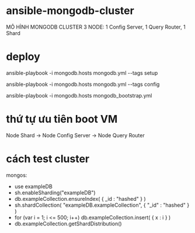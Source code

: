 # ansible-mongodb-cluster
MÔ HÌNH MONGODB CLUSTER 3 NODE: 1 Config Server, 1 Query Router, 1 Shard

# deploy
ansible-playbook -i mongodb.hosts mongodb.yml --tags setup

ansible-playbook -i mongodb.hosts mongodb.yml --tags config

ansible-playbook -i mongodb.hosts mongodb_bootstrap.yml

# thứ tự ưu tiên boot VM
Node Shard -> Node Config Server -> Node Query Router 
# cách test cluster
mongos:
+ use exampleDB
+ sh.enableSharding("exampleDB")
+ db.exampleCollection.ensureIndex( { _id : "hashed" } )
+ sh.shardCollection( "exampleDB.exampleCollection", { "_id" : "hashed" } )
+ for (var i = 1; i <= 500; i++) db.exampleCollection.insert( { x : i } )
+ db.exampleCollection.getShardDistribution()
